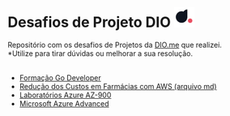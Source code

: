 <h1> Desafios de Projeto DIO <img src='diome.png' width='40px' href='https://web.dio.me'></h1>
Repositório com os desafios de Projetos da <a href="https://web.dio.me">DIO.me</a> que realizei.</br>*Utilize para tirar dúvidas ou melhorar a sua resolução.</br></br>

- <a href="./tudo/forGO">Formação Go Developer</a>
- <a href="./tudo/recus">Redução dos Custos em Farmácias com AWS (arquivo md)</a>
- <a href="./tudo/labs-az900">Laboratórios Azure AZ-900</a>
- <a href="./tudo/azureadv">Microsoft Azure Advanced</a>

